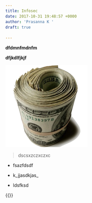 ```yaml
---
title: Infosec
date: 2017-10-31 19:48:57 +0000
author: 'Prasanna K '
draft: true

---
```

**dfdmnfmdnfm**

**dfjkdlfjkjf**

![](/uploads/2017/10/29/dollars.png)

> dscsxzczxczxc

* fsazfdsdf

* k_jjasdkjas_

* ldsfksd

{{<youtube RDMMJGgIZkfpyio>}}